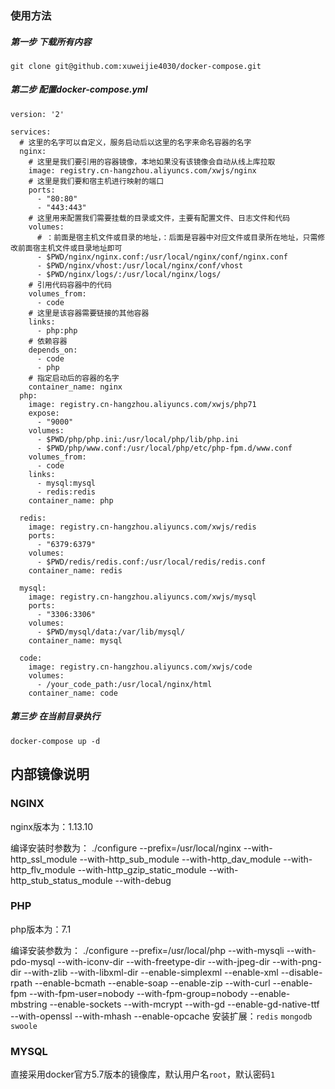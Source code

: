 ### 使用方法
##### 第一步 下载所有内容
```
git clone git@github.com:xuweijie4030/docker-compose.git
```

##### 第二步 配置docker-compose.yml
```
version: '2'

services:
  # 这里的名字可以自定义，服务启动后以这里的名字来命名容器的名字
  nginx:
    # 这里是我们要引用的容器镜像，本地如果没有该镜像会自动从线上库拉取
    image: registry.cn-hangzhou.aliyuncs.com/xwjs/nginx
    # 这里是我们要和宿主机进行映射的端口
    ports:
      - "80:80"
      - "443:443"
    # 这里用来配置我们需要挂载的目录或文件，主要有配置文件、日志文件和代码
    volumes:
      # ：前面是宿主机文件或目录的地址，：后面是容器中对应文件或目录所在地址，只需修改前面宿主机文件或目录地址即可
      - $PWD/nginx/nginx.conf:/usr/local/nginx/conf/nginx.conf
      - $PWD/nginx/vhost:/usr/local/nginx/conf/vhost
      - $PWD/nginx/logs/:/usr/local/nginx/logs/
    # 引用代码容器中的代码
    volumes_from:
      - code
    # 这里是该容器需要链接的其他容器
    links:
      - php:php
    # 依赖容器
    depends_on:
      - code
      - php
    # 指定启动后的容器的名字
    container_name: nginx
  php:
    image: registry.cn-hangzhou.aliyuncs.com/xwjs/php71
    expose:
      - "9000"
    volumes:
      - $PWD/php/php.ini:/usr/local/php/lib/php.ini
      - $PWD/php/www.conf:/usr/local/php/etc/php-fpm.d/www.conf
    volumes_from:
      - code
    links:
      - mysql:mysql
      - redis:redis
    container_name: php

  redis:
    image: registry.cn-hangzhou.aliyuncs.com/xwjs/redis
    ports:
      - "6379:6379"
    volumes:
      - $PWD/redis/redis.conf:/usr/local/redis/redis.conf
    container_name: redis

  mysql:
    image: registry.cn-hangzhou.aliyuncs.com/xwjs/mysql
    ports:
      - "3306:3306"
    volumes:
      - $PWD/mysql/data:/var/lib/mysql/
    container_name: mysql

  code:
    image: registry.cn-hangzhou.aliyuncs.com/xwjs/code
    volumes:
      - /your_code_path:/usr/local/nginx/html
    container_name: code

```
##### 第三步 在当前目录执行
```
docker-compose up -d
```

## 内部镜像说明
### NGINX
  nginx版本为：1.13.10

  编译安装时参数为：
    ./configure 
      --prefix=/usr/local/nginx 
      --with-http_ssl_module 
      --with-http_sub_module 
      --with-http_dav_module 
      --with-http_flv_module 
      --with-http_gzip_static_module 
      --with-http_stub_status_module 
      --with-debug

### PHP
  php版本为：7.1
  
  编译安装参数为：
    ./configure
      --prefix=/usr/local/php 
      --with-mysqli 
      --with-pdo-mysql 
      --with-iconv-dir 
      --with-freetype-dir 
      --with-jpeg-dir 
      --with-png-dir 
      --with-zlib 
      --with-libxml-dir 
      --enable-simplexml 
      --enable-xml 
      --disable-rpath 
      --enable-bcmath 
      --enable-soap 
      --enable-zip 
      --with-curl 
      --enable-fpm 
      --with-fpm-user=nobody 
      --with-fpm-group=nobody 
      --enable-mbstring 
      --enable-sockets 
      --with-mcrypt 
      --with-gd 
      --enable-gd-native-ttf 
      --with-openssl 
      --with-mhash 
      --enable-opcache
  安装扩展：`redis` `mongodb` `swoole`
  
 ### MYSQL
  直接采用docker官方5.7版本的镜像库，默认用户名`root`，默认密码`1`
